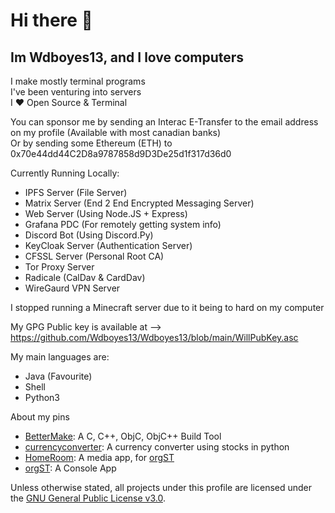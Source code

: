 # Hi there 👋

## Im Wdboyes13, and I love computers  
  
I make mostly terminal programs   
I've been venturing into servers  
I ❤️ Open Source & Terminal  
  
You can sponsor me by sending an Interac E-Transfer to the email address on my profile (Available with most canadian banks)  
Or by sending some Ethereum (ETH) to 0x70e44dd44C2D8a9787858d9D3De25d1f317d36d0  
  
Currently Running Locally:  
- IPFS Server (File Server)  
- Matrix Server (End 2 End Encrypted Messaging Server)
- Web Server  (Using Node.JS + Express)
- Grafana PDC (For remotely getting system info) 
- Discord Bot (Using Discord.Py)
- KeyCloak Server (Authentication Server)  
- CFSSL Server (Personal Root CA)
- Tor Proxy Server
- Radicale (CalDav & CardDav)
- WireGaurd VPN Server
  
I stopped running a Minecraft server due to it being to hard on my computer  
  
My GPG Public key is available at --> https://github.com/Wdboyes13/Wdboyes13/blob/main/WillPubKey.asc  
  
My main languages are:  
- Java (Favourite)  
- Shell
- Python3  
  
About my pins  
- [BetterMake](https://github.com/Wdboyes13/BetterMake): A C, C++, ObjC, ObjC++ Build Tool  
- [currencyconverter](https://github.com/Wdboyes13/currencyconverter): A currency converter using stocks in python  
- [HomeRoom](https://github.com/MakiDevelops/homeroom): A media app, for [orgST](https://github.com/MakiDevelops/orgST)  
- [orgST](https://github.com/MakiDevelops/orgST): A Console App  

Unless otherwise stated, all projects under this profile are licensed under the [GNU General Public License v3.0](https://choosealicense.com/licenses/gpl-3.0/).

